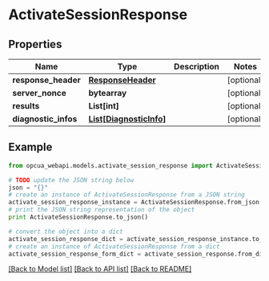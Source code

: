 # ActivateSessionResponse


## Properties
Name | Type | Description | Notes
------------ | ------------- | ------------- | -------------
**response_header** | [**ResponseHeader**](ResponseHeader.md) |  | [optional] 
**server_nonce** | **bytearray** |  | [optional] 
**results** | **List[int]** |  | [optional] 
**diagnostic_infos** | [**List[DiagnosticInfo]**](DiagnosticInfo.md) |  | [optional] 

## Example

```python
from opcua_webapi.models.activate_session_response import ActivateSessionResponse

# TODO update the JSON string below
json = "{}"
# create an instance of ActivateSessionResponse from a JSON string
activate_session_response_instance = ActivateSessionResponse.from_json(json)
# print the JSON string representation of the object
print ActivateSessionResponse.to_json()

# convert the object into a dict
activate_session_response_dict = activate_session_response_instance.to_dict()
# create an instance of ActivateSessionResponse from a dict
activate_session_response_form_dict = activate_session_response.from_dict(activate_session_response_dict)
```
[[Back to Model list]](../README.md#documentation-for-models) [[Back to API list]](../README.md#documentation-for-api-endpoints) [[Back to README]](../README.md)


